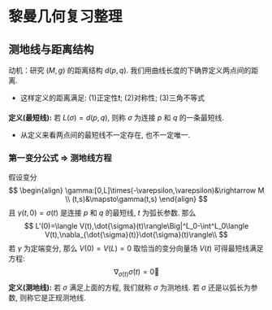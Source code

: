 # 黎曼几何复习整理



## 测地线与距离结构

动机：研究 $(M,g)$ 的距离结构 $d(p,q)$. 我们用曲线长度的下确界定义两点间的距离. 

- 这样定义的距离满足: (1)正定性❗; (2)对称性; (3)三角不等式 

**定义(最短线):** 若 $L(\sigma)=d(p,q)$, 则称 $\sigma$ 为连接 $p$ 和 $q$ 的一条最短线. 

- 从定义来看两点间的最短线不一定存在, 也不一定唯一.



### 第一变分公式 $\Rightarrow$ 测地线方程

假设变分
$$
\begin{align}
\gamma:[0,L]\times(-\varepsilon,\varepsilon)&\rightarrow M \\
(t,s)&\mapsto\gamma(t,s)
\end{align}
$$
且 $\gamma(t,0)=\sigma(t)$ 是连接 $p$ 和 $q$ 的最短线, $t$ 为弧长参数. 那么
$$
L'(0)=\langle V(t),\dot{\sigma}(t)\rangle\Big|^L_0-\int^L_0\langle V(t),\nabla_{\dot{\sigma}(t)}\dot{\sigma}(t)\rangle\\
$$
若 $\gamma$ 为定端变分, 那么 $V(0)=V(L)=0$ 取恰当的变分向量场 $V(t)$ 可得最短线满足方程: 
$$
\nabla_{\dot{\sigma}(t)}\dot{\sigma}(t)=0🌟
$$
**定义(测地线):** 若 $\sigma$ 满足上面的方程, 我们就称 $\sigma$ 为测地线. 若 $\sigma$ 还是以弧长为参数, 则称它是正规测地线. 





